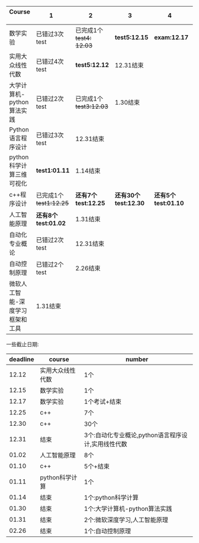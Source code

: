 Course   |1    | 2    |   3     |  4    |   5   |
---------|-----|------|---------|-------|------|
数学实验  |已错过3次test|已完成1个~~test4: 12.03~~|**test5:12.15**|**exam:12.17**|12.17结束|
实用大众线性代数|已错过4次test|**test5:12.12**|12.31结束|
大学计算机-python算法实践|已错过2次test|已完成1个~~test3:12.03~~|1.30结束|
Python语言程序设计|已错过3次test|12.31结束|
python科学计算三维可视化|**test1:01.11**|1.14结束|
c++程序设计|已完成1个~~test1:12.25~~|**还有7个test:12.25**|**还有30个test:12.30**|**还有5个test:01.10**|1.10结束
人工智能原理|**还有8个test:01.02**|1.31结束|
自动化专业概论|已错过2次test|12.31结束|
自动控制原理|已错过2个test|2.26结束|
微软人工智能-深度学习框架和工具|1.31结束|


一些截止日期:

deadline|course|number|
--------|------|------|
12.12|实用大众线性代数|1个
12.15|数学实验|1个|
12.17|数学实验|1个考试+结束
12.25|c++|7个
12.30|c++|30个|
12.31|结束|3个:自动化专业概论,python语言程序设计,实用线性代数
01.02|人工智能原理|8个|
01.10|c++|5个+结束
01.11|python科学计算|1个
01.14|结束|1个:python科学计算
01.30|结束|1个:大学计算机-python算法实践
01.31|结束|2个:微软深度学习,人工智能原理
02.26|结束|1个:自动控制原理
